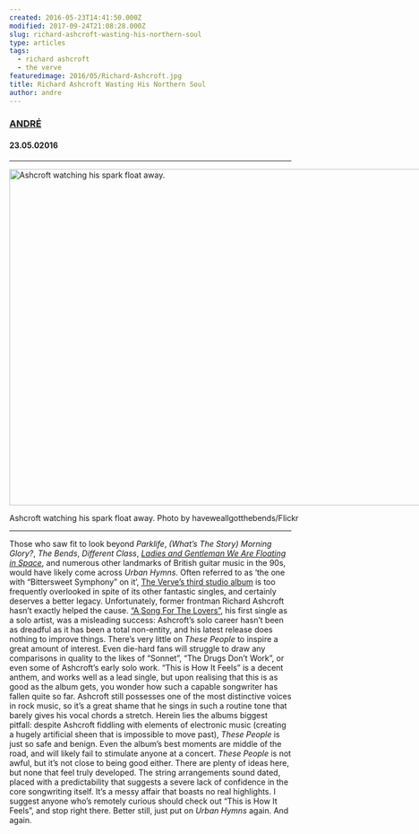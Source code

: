 ```yaml
---
created: 2016-05-23T14:41:50.000Z
modified: 2017-09-24T21:08:28.000Z
slug: richard-ashcroft-wasting-his-northern-soul
type: articles
tags:
  - richard ashcroft
  - the verve
featuredimage: 2016/05/Richard-Ashcroft.jpg
title: Richard Ashcroft Wasting His Northern Soul
author: andre
---
```

### [ANDRÉ](<https://twitter.com/AndreDack>)
#### 23\.05.02016
------

<div id="attachment_2125" style="width: 910px" class="wp-caption aligncenter"><img class="wp-image-2125" src="2016/05/Richard-Ashcroft.jpg" alt="Ashcroft watching his spark float away." width="900" height="600" srcset="2016/05/Richard-Ashcroft.jpg 3888w, 2016/05/Richard-Ashcroft-300x200.jpg 300w, 2016/05/Richard-Ashcroft-768x512.jpg 768w, 2016/05/Richard-Ashcroft-1024x683.jpg 1024w" sizes="(max-width: 900px) 100vw, 900px"><p class="wp-caption-text">Ashcroft watching his spark float away. Photo by haveweallgotthebends/Flickr</p></div>

------

Those who saw fit to look beyond *Parklife*, *(What’s The Story) Morning Glory?*, *The Bends*, *Different Class*, *[Ladies and Gentleman We Are Floating in Space](<reviews/spiritualized-ladies-and-gentleman-we-are-floating-in-space/>)*, and numerous other landmarks of British guitar music in the 90s, would have likely come across *Urban Hymns*. Often referred to as ‘the one with “Bittersweet Symphony” on it’, [The Verve’s third studio album](<reviews/the-verve-urban-hymns/>) is too frequently overlooked in spite of its other fantastic singles, and certainly deserves a better legacy. Unfortunately, former frontman Richard Ashcroft hasn’t exactly helped the cause. [“A Song For The Lovers”](<https://www.youtube.com/watch?v=3FVwCm1u8mA>), his first single as a solo artist, was a misleading success: Ashcroft’s solo career hasn’t been as dreadful as it has been a total non-entity, and his latest release does nothing to improve things.
There’s very little on *These People* to inspire a great amount of interest. Even die-hard fans will struggle to draw any comparisons in quality to the likes of “Sonnet”, “The Drugs Don’t Work”, or even some of Ashcroft’s early solo work. “This is How It Feels” is a decent anthem, and works well as a lead single, but upon realising that this is as good as the album gets, you wonder how such a capable songwriter has fallen quite so far. Ashcroft still possesses one of the most distinctive voices in rock music, so it’s a great shame that he sings in such a routine tone that barely gives his vocal chords a stretch. Herein lies the albums biggest pitfall: despite Ashcroft fiddling with elements of electronic music (creating a hugely artificial sheen that is impossible to move past), *These People* is just so safe and benign. Even the album’s best moments are middle of the road, and will likely fail to stimulate anyone at a concert.
*These People* is not awful, but it’s not close to being good either. There are plenty of ideas here, but none that feel truly developed. The string arrangements sound dated, placed with a predictability that suggests a severe lack of confidence in the core songwriting itself. It’s a messy affair that boasts no real highlights. I suggest anyone who’s remotely curious should check out “This is How It Feels”, and stop right there. Better still, just put on *Urban Hymns* again. And again.